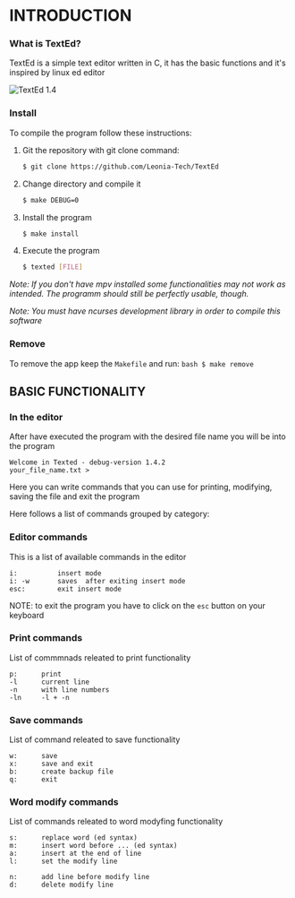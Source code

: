 # INTRODUCTION
### What is TextEd? 
TextEd is a simple text editor written in C, it has the basic functions and it's inspired by linux ed editor   

![TextEd 1.4](https://i.ibb.co/4t9r685/Text-Ed-1-4.png)

### Install
To compile the program follow these instructions: 

 1. Git the repository with git clone command: 
    ```bash
    $ git clone https://github.com/Leonia-Tech/TextEd
    ```

2. Change directory and compile it
    ```bash
    $ make DEBUG=0
    ```

3. Install the program
    ```bash
    $ make install
    ```

3. Execute the program 
    ``` bash 
    $ texted [FILE] 
    ```
*Note: If you don't have mpv installed some functionalities may not work as intended. The programm should still be perfectly usable, though.*

*Note: You must have ncurses development library in order to compile this software*

### Remove
To remove the app keep the `Makefile` and run:
    ```bash
    $ make remove
    ```

## BASIC FUNCTIONALITY

### In the editor 
After have executed the program with the desired file name you will be into the program 

```
Welcome in Texted - debug-version 1.4.2
your_file_name.txt > 
```
        
Here you can write commands that you can use for printing, modifying, saving the file and exit the program    

Here follows a list of commands  grouped by category: 

 
### Editor commands 
This is a list of available commands in the editor 


``` 
i:          insert mode
i: -w       saves  after exiting insert mode
esc:        exit insert mode 
```
NOTE: to exit the program you have to click on the `esc` button on your keyboard 
### Print commands
List of commmnads releated to print functionality

```
p:		print
-l		current line
-n		with line numbers 
-ln		-l + -n
```

### Save commands
List of command releated to save functionality  
```
w:		save
x:		save and exit
b:		create backup file
q:		exit 
```

### Word modify commands
List of commands releated to word modyfing functionality
```
s:		replace word (ed syntax)
m:		insert word before ... (ed syntax)
a:		insert at the end of line 
l:		set the modify line 

n:		add line before modify line 
d:		delete modify line
```

